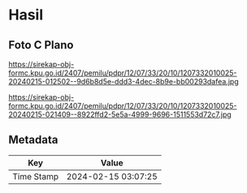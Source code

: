 # Hasil

## Foto C Plano

https://sirekap-obj-formc.kpu.go.id/2407/pemilu/pdpr/12/07/33/20/10/1207332010025-20240215-012502--9d6b8d5e-ddd3-4dec-8b9e-bb00293dafea.jpg

https://sirekap-obj-formc.kpu.go.id/2407/pemilu/pdpr/12/07/33/20/10/1207332010025-20240215-021409--8922ffd2-5e5a-4999-9696-1511553d72c7.jpg


## Metadata

| Key        | Value               |
| ---------- | ------------------- |
| Time Stamp | 2024-02-15 03:07:25 |



